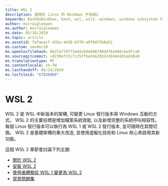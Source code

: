 ```yaml
---
title: WSL 2
description: 適用於 Linux 的 Windows 子系統2
keywords: BashOnWindows, bash, wsl, wsl2, windows, windows subsystem for linux, windowssubsystem, ubuntu, debian, suse, windows 10, 安裝
author: mscraigloewen
ms.author: mscraigloewen
ms.date: 05/30/2019
ms.topic: article
ms.assetid: 7afaeacf-435a-4e58-bff0-a9f0d75b8a51
ms.custom: seodec18
ms.openlocfilehash: 8b37a77d773e4dc0de688740ddf6a984cbe97ca9
ms.sourcegitcommit: cd239efc5c7c25ffbe5de25b2438d44181a838a9
ms.translationtype: MT
ms.contentlocale: zh-TW
ms.lasthandoff: 06/14/2019
ms.locfileid: "67038068"
---
```

# <a name="wsl-2"></a>WSL 2

WSL 2 是 WSL 中新版本的架構, 可變更 Linux 發行版本與 Windows 互動的方式。 WSL 2 的主要目標是增加檔案系統效能, 以及新增完整的系統呼叫相容性。 每個 Linux 發行版本可以執行為 WSL 1 或 WSL 2 發行版本, 並可隨時在其間切換。 WSL 2 是基礎架構的重大改造, 並使用虛擬化技術和 Linux 核心來啟用其新功能。

這個 WSL 2 章節會討論下列主題:

* [關於 WSL 2](./wsl2-about.md)
* [安裝 WSL 2](./wsl2-install.md)
* [使用者體驗從 WSL 1 變更為 WSL 2](./wsl2-ux-changes.md)
* [常見問題集](./wsl2-faq.md)
